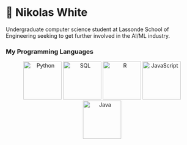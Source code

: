 # 🪿 **Nikolas White**

Undergraduate computer science student at Lassonde School of Engineering seeking to get further involved in the AI/ML industry.

### My Programming Languages

<p align="center">
  <img src="https://cdn.jsdelivr.net/gh/devicons/devicon/icons/python/python-plain.svg" width="100" height="100" alt="Python">
  <img src="https://cdn.jsdelivr.net/gh/devicons/devicon@latest/icons/mysql/mysql-original.svg" width="100" height="100" alt="SQL">
  <img src="https://cdn.jsdelivr.net/gh/devicons/devicon/icons/r/r-plain.svg" width="100" height="100" alt="R">
  <img src="https://cdn.jsdelivr.net/gh/devicons/devicon/icons/javascript/javascript-plain.svg" width="100" height="100" alt="JavaScript">
  <img src="https://cdn.jsdelivr.net/gh/devicons/devicon/icons/java/java-plain.svg" width="100" height="100" alt="Java">
</p>





